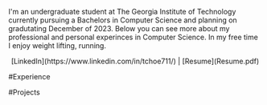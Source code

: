 I'm an undergraduate student at The Georgia Institute of Technology currently pursuing a Bachelors in Computer Science and planning on gradutating December of 2023. Below you can see more about my professional and personal experinces in Computer Science. In my free time I enjoy weight lifting, running.

<p align="center">
[LinkedIn](https://www.linkedin.com/in/tchoe711/) | [Resume](Resume.pdf)
</p>

#Experience

#Projects
